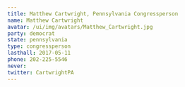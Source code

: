 ```yaml
---
title: Matthew Cartwright, Pennsylvania Congressperson
name: Matthew Cartwright
avatar: /ui/img/avatars/Matthew_Cartwright.jpg
party: democrat
state: pennsylvania
type: congressperson
lasthall: 2017-05-11
phone: 202-225-5546
never: 
twitter: CartwrightPA
---
```

